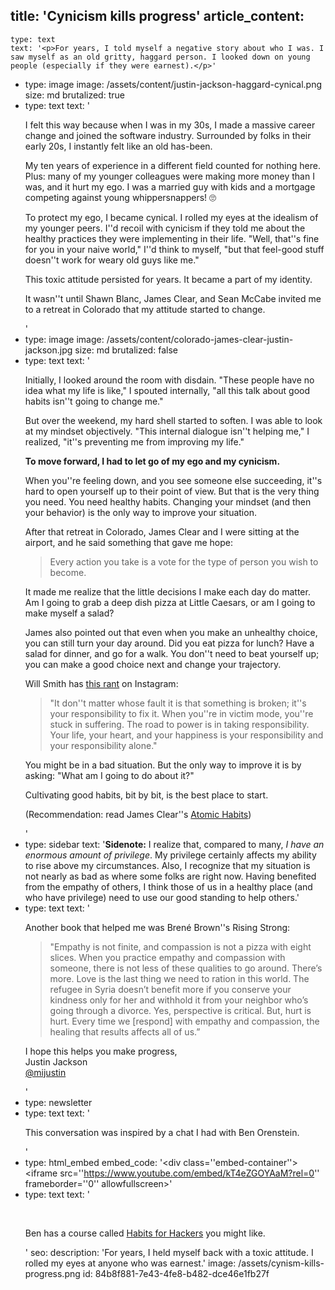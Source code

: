 title: 'Cynicism kills progress'
article_content:
  -
    type: text
    text: '<p>For years, I told myself a negative story about who I was. I saw myself as an old gritty, haggard person. I looked down on young people (especially if they were earnest).</p>'
  -
    type: image
    image: /assets/content/justin-jackson-haggard-cynical.png
    size: md
    brutalized: true
  -
    type: text
    text: '<p>I felt this way because when I was in my 30s, I made a massive career change and joined the software industry. Surrounded by folks in their early 20s, I instantly felt like an old has-been.</p><p>My ten years of experience in a different field counted for nothing here. Plus: many of my younger colleagues were making more money than I was, and it hurt my ego. I was a married guy with kids and a mortgage competing against young whippersnappers! 🙄</p><p>To protect my ego, I became cynical. I rolled my eyes at the idealism of my younger peers. I''d recoil with cynicism if they told me about the healthy practices they were implementing in their life. "Well, that''s fine for you in your naive world," I''d think to myself, "but that feel-good stuff doesn''t work for weary old guys like me."</p><p>This toxic attitude persisted for years. It became a part of my identity.</p><p>It wasn''t until Shawn Blanc, James Clear, and Sean McCabe invited me to a retreat in Colorado that my attitude started to change.</p>'
  -
    type: image
    image: /assets/content/colorado-james-clear-justin-jackson.jpg
    size: md
    brutalized: false
  -
    type: text
    text: '<p>Initially, I looked around the room with disdain. "These people have no idea what my life is like," I spouted internally, "all this talk about good habits isn''t going to change me."</p><p>But over the weekend, my hard shell started to soften. I was able to look at my mindset objectively. "This internal dialogue isn''t helping me," I realized, "it''s preventing me from improving my life."</p><p><b>To move forward, I had to let go of my ego and my cynicism.</b></p><p>When you''re feeling down, and you see someone else succeeding, it''s hard to open yourself up to their point of view. But that is the very thing you need. You need healthy habits. Changing your mindset (and then your behavior) is the only way to improve your situation.</p><p>After that retreat in Colorado, James Clear and I were sitting at the airport, and he said something that gave me hope:</p><blockquote><p>Every action you take is a vote for the type of person you wish to become.</p></blockquote><p>It made me realize that the little decisions I make each day do matter. Am I going to grab a deep dish pizza at Little Caesars, or am I going to make myself a salad?</p><p>James also pointed out that even when you make an unhealthy choice, you can still turn your day around. Did you eat pizza for lunch? Have a salad for dinner, and go for a walk. You don''t need to beat yourself up; you can make a good choice next and change your trajectory. </p><p>Will Smith has <a href="https://www.youtube.com/watch?v=Lm7YEQCckuI">this rant</a> on Instagram:</p><blockquote><p>"It don''t matter whose fault it is that something is broken; it''s your responsibility to fix it. When you''re in victim mode, you''re stuck in suffering. The road to power is in taking responsibility. Your life, your heart, and your happiness is your responsibility and your responsibility alone."</p></blockquote><p>You might be in a bad situation. But the only way to improve it is by asking: "What am I going to do about it?"</p><p>Cultivating good habits, bit by bit, is the best place to start.</p><p>(Recommendation: read James Clear''s <a href="https://jamesclear.com/atomic-habits">Atomic Habits</a>)</p>'
  -
    type: sidebar
    text: '**Sidenote:** I realize that, compared to many, <em>I have an enormous amount of privilege</em>. My privilege certainly affects my ability to rise above my circumstances. Also, I recognize that my situation is not nearly as bad as where some folks are right now. Having benefited from the empathy of others, I think those of us in a healthy place (and who have privilege) need to use our good standing to help others.'
  -
    type: text
    text: '<p>Another book that helped me was Brené Brown''s Rising Strong:</p><blockquote><p>"Empathy is not finite, and compassion is not a pizza with eight slices. When you practice empathy and compassion with someone, there is not less of these qualities to go around. There’s more. Love is the last thing we need to ration in this world. The refugee in Syria doesn’t benefit more if you conserve your kindness only for her and withhold it from your neighbor who’s going through a divorce. Yes, perspective is critical. But, hurt is hurt.  Every time we [respond] with empathy and compassion, the healing that results affects all of us.” </p></blockquote><p>I hope this helps you make progress,<br>Justin Jackson<br><a href="https://twitter.com/mijustin">@mijustin</a></p>'
  -
    type: newsletter
  -
    type: text
    text: '<p>This conversation was inspired by a chat I had with Ben Orenstein.</p>'
  -
    type: html_embed
    embed_code: '<style>.embed-container { position: relative; padding-bottom: 56.25%; height: 0; overflow: hidden; max-width: 100%; -webkit-filter: grayscale(100%); filter: grayscale(100%); } .embed-container iframe, .embed-container object, .embed-container embed { position: absolute; top: 0; left: 0; width: 100%; height: 100%; }</style><div class=''embed-container''><iframe src=''https://www.youtube.com/embed/kT4eZGOYAaM?rel=0'' frameborder=''0'' allowfullscreen></iframe></div>'
  -
    type: text
    text: '<p><br></p><p>Ben has a course called&nbsp;<a href="https://www.habitsforhackers.com/">Habits for Hackers</a>&nbsp;you might like.</p>'
seo:
  description: 'For years, I held myself back with a toxic attitude. I rolled my eyes at anyone who was earnest.'
  image: /assets/cynism-kills-progress.png
id: 84b8f881-7e43-4fe8-b482-dce46e1fb27f
